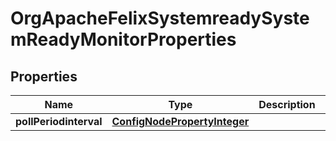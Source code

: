 
# OrgApacheFelixSystemreadySystemReadyMonitorProperties

## Properties
Name | Type | Description | Notes
------------ | ------------- | ------------- | -------------
**pollPeriodinterval** | [**ConfigNodePropertyInteger**](ConfigNodePropertyInteger.md) |  |  [optional]



